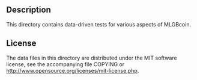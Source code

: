 Description
------------

This directory contains data-driven tests for various aspects of MLGBcoin.

License
--------

The data files in this directory are distributed under the MIT software
license, see the accompanying file COPYING or
http://www.opensource.org/licenses/mit-license.php.


